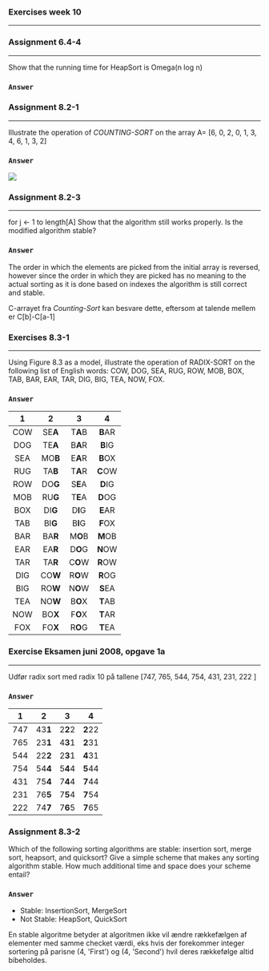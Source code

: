 ### Exercises week 10
***
### Assignment 6.4-4 
***
Show that the running time for HeapSort is Omega(n log n)


### `Answer`


### Assignment 8.2-1
***
Illustrate the operation of _COUNTING-SORT_ on the array A= [6, 0, 2, 0, 1, 3, 4, 6, 1, 3, 2]

### `Answer`
![](..\images\ass1.png)

### Assignment 8.2-3
***
for j ← 1 to length[A] Show that the algorithm still works properly. Is the modified algorithm stable?

### `Answer`
The order in which the elements are picked from the initial array is reversed, however since the order in which they are picked has no meaning to the actual sorting as it is done based on indexes the algorithm is still correct and stable.


C-arrayet fra _Counting-Sort_ kan besvare dette, eftersom at talende mellem er C[b]-C[a-1]

### Exercises 8.3-1
***
Using Figure 8.3 as a model, illustrate the operation of RADIX-SORT on the following list of English words: COW, DOG, SEA, RUG, ROW, MOB, BOX, TAB, BAR, EAR, TAR, DIG, BIG, TEA, NOW, FOX.

### `Answer`
 1| 2 |3 | 4 
:----:|:----:|:----:|:----:
COW | SE**A** | T**A**B | **B**AR
DOG | TE**A** | B**A**R | **B**IG
SEA | MO**B** | E**A**R | **B**OX
RUG | TA**B** | T**A**R | **C**OW
ROW | DO**G** | S**E**A | **D**IG
MOB | RU**G** | T**E**A | **D**OG
BOX | DI**G** | D**I**G | **E**AR
TAB | BI**G** | B**I**G | **F**OX
BAR | BA**R** | M**O**B | **M**OB
EAR | EA**R** | D**O**G | **N**OW
TAR | TA**R** | C**O**W | **R**OW
DIG | CO**W** | R**O**W | **R**OG
BIG | RO**W** | N**O**W | **S**EA
TEA | NO**W** | B**O**X | **T**AB
NOW | BO**X** | F**O**X | **T**AR
FOX | FO**X** | R**O**G | **T**EA


### Exercise Eksamen juni 2008, opgave 1a
***
Udfør radix sort med radix 10 på tallene [747, 765, 544, 754, 431, 231, 222
]

### `Answer`
1 | 2 | 3 | 4
:----:|:----:|:----:|:----:
747 | 43**1** | 2**2**2 | **2**22
765 | 23**1** | 4**3**1 | **2**31
544 | 22**2** | 2**3**1 | **4**31
754 | 54**4** | 5**4**4 | **5**44
431 | 75**4** | 7**4**4 | **7**44
231 | 76**5** | 7**5**4 | **7**54
222 | 74**7** | 7**6**5 | **7**65

### Assignment 8.3-2
Which of the following sorting algorithms are stable: insertion sort, merge sort, heapsort, and quicksort? Give a simple scheme that makes any sorting algorithm stable. How much additional time and space does your scheme entail?

### `Answer`
- Stable: InsertionSort, MergeSort
- Not Stable: HeapSort, QuickSort

En stable algoritme betyder at algoritmen ikke vil ændre rækkefælgen af elementer med samme checket værdi, eks hvis der forekommer integer sortering på parisne (4, 'First') og (4, 'Second') hvil deres rækkefølge altid bibeholdes.